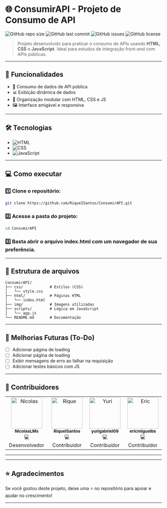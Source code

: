 
# 🌐 ConsumirAPI - Projeto de Consumo de API

![GitHub repo size](https://img.shields.io/github/repo-size/RiqueISantos/ConsumirAPI)
![GitHub last commit](https://img.shields.io/github/last-commit/RiqueISantos/ConsumirAPI)
![GitHub issues](https://img.shields.io/github/issues/RiqueISantos/ConsumirAPI)
![GitHub license](https://img.shields.io/github/license/RiqueISantos/ConsumirAPI)

> Projeto desenvolvido para praticar o consumo de APIs usando **HTML**, **CSS** e **JavaScript**. Ideal para estudos de integração front-end com APIs públicas.

---

## 🚀 Funcionalidades

- 🔗 Consumo de dados de API pública  
- 📊 Exibição dinâmica de dados  
- 🧩 Organização modular com HTML, CSS e JS  
- 🖼️ Interface amigável e responsiva 

---

## 🛠️ Tecnologias

- ![HTML](https://img.shields.io/badge/HTML5-E34F26?logo=html5&logoColor=fff)
- ![CSS](https://img.shields.io/badge/CSS3-1572B6?logo=css3&logoColor=fff)
- ![JavaScript](https://img.shields.io/badge/JavaScript-F7DF1E?logo=javascript&logoColor=000)

---


## 💻 Como executar

### 1️⃣ Clone o repositório:
```bash
git clone https://github.com/RiqueISantos/ConsumirAPI.git
```

### 2️⃣ Acesse a pasta do projeto:
```bash
cd ConsumirAPI
```

### 3️⃣ Basta abrir o arquivo index.html com um navegador de sua preferência.

---

## 📂 Estrutura de arquivos

```
ConsumirAPI/
├── css/            # Estilos (CSS)
│   └── style.css
├── html/           # Páginas HTML
│   └── index.html
├── img/            # Imagens utilizadas
├── scripts/        # Lógica em JavaScript
│   └── app.js
└── README.md       # Documentação
```

---

## 🚀 Melhorias Futuras (To-Do)

- [ ] Adicionar página de loading
- [ ] Adicionar página de loading
- [ ] Exibir mensagens de erro ao falhar na requisição
- [ ] Adicionar testes básicos com JS

---

## 🤝 Contribuidores

<table>
  <tr>
    <td align="center">
      <a href="https://github.com/NicolasLMs">
        <img src="https://avatars.githubusercontent.com/u/162654676?v=4" width="100px;" alt="Nicolas"/><br />
        <sub><b>NicolasLMs</b></sub>
      </a><br />
      💻 Desenvolvedor
    </td>
    <td align="center">
      <a href="https://github.com/RiqueISantos">
        <img src="https://avatars.githubusercontent.com/u/90008281?v=4" width="100px;" alt="Rique"/><br />
        <sub><b>RiqueISantos</b></sub>
      </a><br />
      💻 Contribuidor
    </td>
    <td align="center">
      <a href="https://github.com/yurigabriel09">
        <img src="https://avatars.githubusercontent.com/u/164688235?v=4" width="100px;" alt="Yuri"/><br />
        <sub><b>yurigabriel09</b></sub>
      </a><br />
      💻 Contribuidor
    </td>
    <td align="center">
      <a href="https://github.com/ericmiguelbs">
        <img src="https://avatars.githubusercontent.com/u/25312556?v=4" width="100px;" alt="Eric"/><br />
        <sub><b>ericmiguelbs</b></sub>
      </a><br />
      💻 Contribuidor
    </td>
  </tr>
</table>

---

---

## ⭐ Agradecimentos

Se você gostou deste projeto, deixe uma ⭐ no repositório para apoiar e ajudar no crescimento!

---
